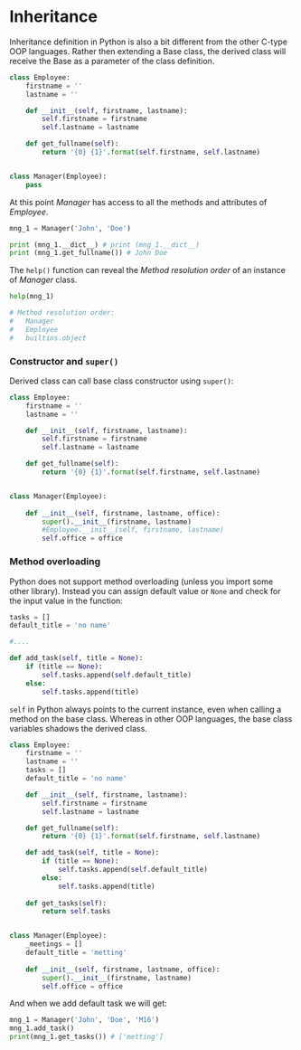 
# Inheritance

Inheritance definition in Python is also a bit different from the other C-type OOP languages. Rather then extending a Base class, the derived class will receive the Base as a parameter of the class definition.

```py
class Employee:
    firstname = ''
    lastname = ''

    def __init__(self, firstname, lastname):
        self.firstname = firstname
        self.lastname = lastname

    def get_fullname(self):
        return '{0} {1}'.format(self.firstname, self.lastname)


class Manager(Employee):
    pass
```

At this point *Manager* has access to all the methods and attributes of *Employee*.

```py
mng_1 = Manager('John', 'Doe')

print (mng_1.__dict__) # print (mng_1.__dict__)
print (mng_1.get_fullname()) # John Doe
```

The ```help()``` function can reveal the *Method resolution order* of an instance of *Manager* class.

```py
help(mng_1)

# Method resolution order:
#   Manager
#   Employee
#   builtins.object
```

### Constructor and ```super()```

Derived class can call base class constructor using ```super()```:

```py
class Employee:
    firstname = ''
    lastname = ''

    def __init__(self, firstname, lastname):
        self.firstname = firstname
        self.lastname = lastname

    def get_fullname(self):
        return '{0} {1}'.format(self.firstname, self.lastname)


class Manager(Employee):
    
    def __init__(self, firstname, lastname, office):
        super().__init__(firstname, lastname)
        #Employee.__init__(self, firstname, lastname)
        self.office = office
```

### Method overloading

Python does not support method overloading (unless you import some other library). Instead you can assign default value or ```None``` and check for the input value in the function:

```py
tasks = []
default_title = 'no name'

#....

def add_task(self, title = None):
    if (title == None):
        self.tasks.append(self.default_title)
    else:
        self.tasks.append(title)
```

```self``` in Python always points to the current instance, even when calling a method on the base class. Whereas in other OOP languages, the base class variables shadows the derived class.

```py
class Employee:
    firstname = ''
    lastname = ''
    tasks = []
    default_title = 'no name'

    def __init__(self, firstname, lastname):
        self.firstname = firstname
        self.lastname = lastname

    def get_fullname(self):
        return '{0} {1}'.format(self.firstname, self.lastname)

    def add_task(self, title = None):
        if (title == None):
            self.tasks.append(self.default_title)
        else:
            self.tasks.append(title)
    
    def get_tasks(self):
        return self.tasks


class Manager(Employee):
    _meetings = []
    default_title = 'metting'
    
    def __init__(self, firstname, lastname, office):
        super().__init__(firstname, lastname)
        self.office = office
```

And when we add default task we will get:

```py
mng_1 = Manager('John', 'Doe', 'M16')
mng_1.add_task()
print(mng_1.get_tasks()) # ['metting']
```

<br>
